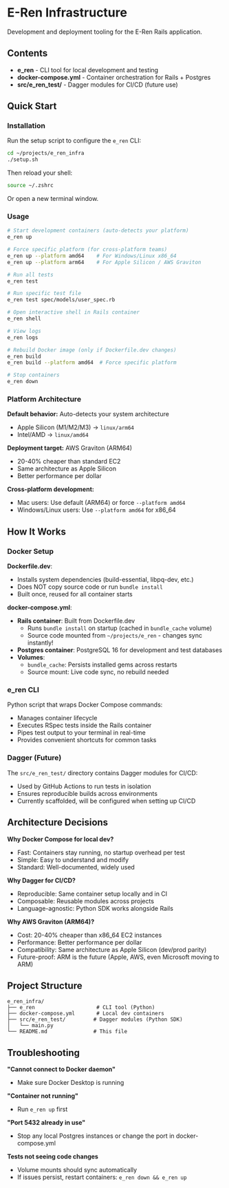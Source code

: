 # E-Ren Infrastructure

Development and deployment tooling for the E-Ren Rails application.

## Contents

- **e_ren** - CLI tool for local development and testing
- **docker-compose.yml** - Container orchestration for Rails + Postgres
- **src/e_ren_test/** - Dagger modules for CI/CD (future use)

## Quick Start

### Installation

Run the setup script to configure the `e_ren` CLI:

```bash
cd ~/projects/e_ren_infra
./setup.sh
```

Then reload your shell:

```bash
source ~/.zshrc
```

Or open a new terminal window.

### Usage

```bash
# Start development containers (auto-detects your platform)
e_ren up

# Force specific platform (for cross-platform teams)
e_ren up --platform amd64    # For Windows/Linux x86_64
e_ren up --platform arm64    # For Apple Silicon / AWS Graviton

# Run all tests
e_ren test

# Run specific test file
e_ren test spec/models/user_spec.rb

# Open interactive shell in Rails container
e_ren shell

# View logs
e_ren logs

# Rebuild Docker image (only if Dockerfile.dev changes)
e_ren build
e_ren build --platform amd64  # Force specific platform

# Stop containers
e_ren down
```

### Platform Architecture

**Default behavior:** Auto-detects your system architecture
- Apple Silicon (M1/M2/M3) → `linux/arm64`
- Intel/AMD → `linux/amd64`

**Deployment target:** AWS Graviton (ARM64)
- 20-40% cheaper than standard EC2
- Same architecture as Apple Silicon
- Better performance per dollar

**Cross-platform development:**
- Mac users: Use default (ARM64) or force `--platform amd64`
- Windows/Linux users: Use `--platform amd64` for x86_64

## How It Works

### Docker Setup

**Dockerfile.dev**:
- Installs system dependencies (build-essential, libpq-dev, etc.)
- Does NOT copy source code or run `bundle install`
- Built once, reused for all container starts

**docker-compose.yml**:
- **Rails container**: Built from Dockerfile.dev
  - Runs `bundle install` on startup (cached in `bundle_cache` volume)
  - Source code mounted from `~/projects/e_ren` - changes sync instantly!
- **Postgres container**: PostgreSQL 16 for development and test databases
- **Volumes**:
  - `bundle_cache`: Persists installed gems across restarts
  - Source mount: Live code sync, no rebuild needed

### e_ren CLI

Python script that wraps Docker Compose commands:
- Manages container lifecycle
- Executes RSpec tests inside the Rails container
- Pipes test output to your terminal in real-time
- Provides convenient shortcuts for common tasks

### Dagger (Future)

The `src/e_ren_test/` directory contains Dagger modules for CI/CD:
- Used by GitHub Actions to run tests in isolation
- Ensures reproducible builds across environments
- Currently scaffolded, will be configured when setting up CI/CD

## Architecture Decisions

**Why Docker Compose for local dev?**
- Fast: Containers stay running, no startup overhead per test
- Simple: Easy to understand and modify
- Standard: Well-documented, widely used

**Why Dagger for CI/CD?**
- Reproducible: Same container setup locally and in CI
- Composable: Reusable modules across projects
- Language-agnostic: Python SDK works alongside Rails

**Why AWS Graviton (ARM64)?**
- Cost: 20-40% cheaper than x86_64 EC2 instances
- Performance: Better performance per dollar
- Compatibility: Same architecture as Apple Silicon (dev/prod parity)
- Future-proof: ARM is the future (Apple, AWS, even Microsoft moving to ARM)

## Project Structure

```
e_ren_infra/
├── e_ren                    # CLI tool (Python)
├── docker-compose.yml       # Local dev containers
├── src/e_ren_test/         # Dagger modules (Python SDK)
│   └── main.py
└── README.md               # This file
```

## Troubleshooting

**"Cannot connect to Docker daemon"**
- Make sure Docker Desktop is running

**"Container not running"**
- Run `e_ren up` first

**"Port 5432 already in use"**
- Stop any local Postgres instances or change the port in docker-compose.yml

**Tests not seeing code changes**
- Volume mounts should sync automatically
- If issues persist, restart containers: `e_ren down && e_ren up`
